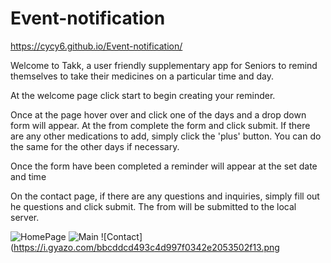 # Event-notification
https://cycy6.github.io/Event-notification/

Welcome to Takk, a user friendly supplementary app for Seniors to remind themselves to take their medicines on a particular time and day.

At the welcome page click start to begin creating your reminder.

Once at the page hover over and click one of the days and a drop down form will appear. At the from complete the form and click submit. If there are any other medications to add, simply click the 'plus' button. You can do the same for the other days if necessary.

Once the form have been completed a reminder will appear at the set date and time

On the contact page, if there are any questions and inquiries, simply fill out he questions and click submit. The from will be submitted to the local server.

<!-- upload preview picture of home screen, main, contact -->
![HomePage](https://i.gyazo.com/c5602f7540188a427f3d7dbf82624315.png)
![Main](https://i.gyazo.com/ad6953e5d31b906c2ca1c2fa0e365944.png)
![Contact](https://i.gyazo.com/bbcddcd493c4d997f0342e2053502f13.png
